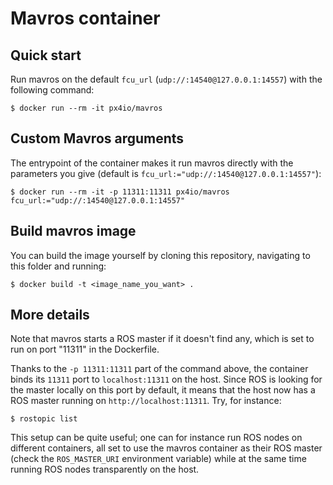 # Mavros container
## Quick start

Run mavros on the default `fcu_url` (`udp://:14540@127.0.0.1:14557`) with the following command:

    $ docker run --rm -it px4io/mavros

## Custom Mavros arguments

The entrypoint of the container makes it run mavros directly with the parameters you give (default is `fcu_url:="udp://:14540@127.0.0.1:14557"`):

    $ docker run --rm -it -p 11311:11311 px4io/mavros fcu_url:="udp://:14540@127.0.0.1:14557"

## Build mavros image

You can build the image yourself by cloning this repository, navigating to this folder and running:

    $ docker build -t <image_name_you_want> .

## More details

Note that mavros starts a ROS master if it doesn't find any, which is set to run on port "11311" in the Dockerfile.

Thanks to the `-p 11311:11311` part of the command above, the container binds its `11311` port to `localhost:11311` on the host. Since ROS is looking for the master locally on this port by default, it means that the host now has a ROS master running on `http://localhost:11311`. Try, for instance:

    $ rostopic list

This setup can be quite useful; one can for instance run ROS nodes on different containers, all set to use the mavros container as their ROS master (check the `ROS_MASTER_URI` environment variable) while at the same time running ROS nodes transparently on the host.
